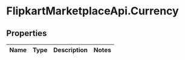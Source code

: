 # FlipkartMarketplaceApi.Currency

## Properties
Name | Type | Description | Notes
------------ | ------------- | ------------- | -------------
